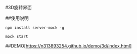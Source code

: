 #3D旋转界面

##使用说明

```
npm install server-mock -g

mock start
```

##DEMO[https://n313893254.github.io/demo/3d/index.html]
